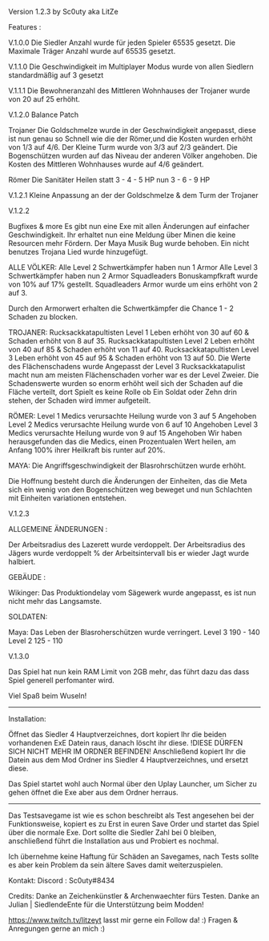 Version 1.2.3 by Sc0uty aka LitZe

Features :

V.1.0.0
Die Siedler Anzahl wurde für jeden Spieler 65535 gesetzt.
Die Maximale Träger Anzahl wurde auf 65535 gesetzt.

V.1.1.0
Die Geschwindigkeit im Multiplayer Modus wurde von allen Siedlern standardmäßig auf 3 gesetzt

V.1.1.1
Die Bewohneranzahl des Mittleren Wohnhauses der Trojaner wurde von 20 auf 25 erhöht.

V.1.2.0 Balance Patch

Trojaner
Die Goldschmelze wurde in der Geschwindigkeit angepasst, diese ist nun genau so Schnell wie die der Römer,und die Kosten wurden erhöht von 1/3 auf 4/6.
Der Kleine Turm wurde von 3/3 auf 2/3 geändert.
Die Bogenschützen wurden auf das Niveau der anderen Völker angehoben.
Die Kosten des Mittleren Wohnhauses wurde auf 4/6 geändert. 

Römer
Die Sanitäter Heilen statt 3 - 4 - 5 HP nun 3 - 6 - 9 HP

V.1.2.1 
Kleine Anpassung an der der Goldschmelze & dem Turm der Trojaner

V.1.2.2

Bugfixes & more
Es gibt nun eine Exe mit allen Änderungen auf einfacher Geschwindigkeit.
Ihr erhaltet nun eine Meldung über Minen die keine Resourcen mehr Fördern.
Der Maya Musik Bug wurde behoben.
Ein nicht benutzes Trojana Lied wurde hinzugefügt.

ALLE VÖLKER:
Alle Level 2 Schwertkämpfer haben nun 1 Armor
Alle Level 3 Schwertkämpfer haben nun 2 Armor
Squadleaders Bonuskampfkraft wurde von 10% auf 17% gestellt.
Squadleaders Armor wurde um eins erhöht von 2 auf 3.

Durch den Armorwert erhalten die Schwertkämpfer die Chance 1 - 2 Schaden zu blocken.

TROJANER:
Rucksackkatapultisten Level 1   Leben erhöht von 30 auf 60 & Schaden erhöht von 8 auf 35.
Rucksackkatapultisten Level 2  Leben erhöht von 40 auf 85 & Schaden erhöht von 11 auf 40.
Rucksackkatapultisten Level 3  Leben erhöht von 45 auf 95 & Schaden erhöht von 13 auf 50.
Die Werte des Flächenschadens wurde Angepasst der Level 3 Rucksackkatapulist macht nun am meisten Flächenschaden vorher war es der Level Zweier.
Die Schadenswerte wurden so enorm erhöht weil sich der Schaden auf die Fläche verteilt, dort Spielt es keine Rolle ob Ein Soldat oder Zehn drin stehen, der Schaden wird immer aufgeteilt.

RÖMER:
Level 1 Medics verursachte  Heilung wurde von 3 auf 5 Angehoben
Level 2 Medics verursachte Heilung wurde von 6 auf 10 Angehoben
Level 3 Medics verursachte Heilung wurde von 9 auf 15 Angehoben 
Wir haben herausgefunden das die Medics, einen Prozentualen Wert heilen, am Anfang 100% ihrer Heilkraft bis runter auf 20%.

MAYA:
Die Angriffsgeschwindigkeit der Blasrohrschützen wurde erhöht.

Die Hoffnung besteht durch die Änderungen der Einheiten, das die Meta sich ein wenig von den Bogenschützen weg beweget und nun Schlachten mit Einheiten variationen entstehen.

V.1.2.3

ALLGEMEINE ÄNDERUNGEN :

Der Arbeitsradius des Lazerett wurde verdoppelt.
Der Arbeitsradius des Jägers wurde verdoppelt % der Arbeitsintervall bis er wieder Jagt wurde halbiert.


GEBÄUDE :

Wikinger:
Das Produktiondelay vom Sägewerk wurde angepasst, es ist nun nicht mehr das Langsamste. 


SOLDATEN:

Maya:
Das Leben der Blasroherschützen wurde verringert. Level 3 190 - 140 Level 2 125 - 110

V.1.3.0

Das Spiel hat nun kein RAM Limit von 2GB mehr, das führt dazu das dass Spiel generell perfomanter wird.


Viel Spaß beim Wuseln!


--------------------------------------

Installation:

Öffnet das Siedler 4 Hauptverzeichnes, dort kopiert Ihr die beiden vorhandenen ExE Datein raus, danach löscht ihr diese. !DIESE DÜRFEN SICH NICHT MEHR IM ORDNER BEFINDEN!
Anschließend kopiert Ihr die Datein aus dem Mod Ordner ins Siedler 4 Hauptverzeichnes, und ersetzt diese.

Das Spiel startet wohl auch Normal über den Uplay Launcher, um Sicher zu gehen öffnet die Exe aber aus dem Ordner herraus. 


----------------------------------------
Das Testsavegame ist wie es schon beschreibt als Test angesehen bei der Funktionsweise, kopiert es zu Erst in euren Save Order und startet das Spiel über die normale Exe.
Dort sollte die Siedler Zahl bei 0 bleiben, anschließend führt die Installation aus und Probiert es nochmal.

Ich übernehme keine Haftung für Schäden an Savegames, nach Tests sollte es aber kein Problem da sein ältere Saves damit weiterzuspielen.



Kontakt:
Discord : Sc0uty#8434 

Credits:
Danke an Zeichenkünstler & Archenwaechter fürs Testen.
Danke an Julian | SiedlendeEnte für die Unterstützung beim Modden!

https://www.twitch.tv/litzeyt lasst mir gerne ein Follow da! :)
Fragen & Anregungen gerne an mich :)


